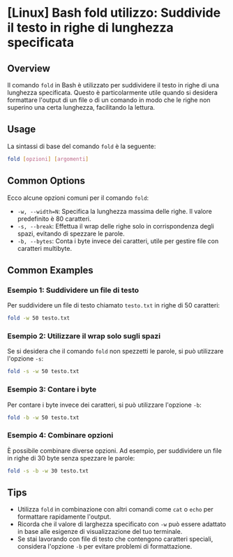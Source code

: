 # [Linux] Bash fold utilizzo: Suddivide il testo in righe di lunghezza specificata

## Overview
Il comando `fold` in Bash è utilizzato per suddividere il testo in righe di una lunghezza specificata. Questo è particolarmente utile quando si desidera formattare l'output di un file o di un comando in modo che le righe non superino una certa lunghezza, facilitando la lettura.

## Usage
La sintassi di base del comando `fold` è la seguente:

```bash
fold [opzioni] [argomenti]
```

## Common Options
Ecco alcune opzioni comuni per il comando `fold`:

- `-w, --width=N`: Specifica la lunghezza massima delle righe. Il valore predefinito è 80 caratteri.
- `-s, --break`: Effettua il wrap delle righe solo in corrispondenza degli spazi, evitando di spezzare le parole.
- `-b, --bytes`: Conta i byte invece dei caratteri, utile per gestire file con caratteri multibyte.

## Common Examples

### Esempio 1: Suddividere un file di testo
Per suddividere un file di testo chiamato `testo.txt` in righe di 50 caratteri:

```bash
fold -w 50 testo.txt
```

### Esempio 2: Utilizzare il wrap solo sugli spazi
Se si desidera che il comando `fold` non spezzetti le parole, si può utilizzare l'opzione `-s`:

```bash
fold -s -w 50 testo.txt
```

### Esempio 3: Contare i byte
Per contare i byte invece dei caratteri, si può utilizzare l'opzione `-b`:

```bash
fold -b -w 50 testo.txt
```

### Esempio 4: Combinare opzioni
È possibile combinare diverse opzioni. Ad esempio, per suddividere un file in righe di 30 byte senza spezzare le parole:

```bash
fold -s -b -w 30 testo.txt
```

## Tips
- Utilizza `fold` in combinazione con altri comandi come `cat` o `echo` per formattare rapidamente l'output.
- Ricorda che il valore di larghezza specificato con `-w` può essere adattato in base alle esigenze di visualizzazione del tuo terminale.
- Se stai lavorando con file di testo che contengono caratteri speciali, considera l'opzione `-b` per evitare problemi di formattazione.
